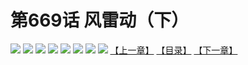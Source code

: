 # 第669话 风雷动（下）
![](https://mhpic.xiaomingtaiji.net/comic/D/斗破苍穹拆分版/669话/1.jpg-zymk.middle.webp)
![](https://mhpic.xiaomingtaiji.net/comic/D/斗破苍穹拆分版/669话/2.jpg-zymk.middle.webp)
![](https://mhpic.xiaomingtaiji.net/comic/D/斗破苍穹拆分版/669话/3.jpg-zymk.middle.webp)
![](https://mhpic.xiaomingtaiji.net/comic/D/斗破苍穹拆分版/669话/4.jpg-zymk.middle.webp)
![](https://mhpic.xiaomingtaiji.net/comic/D/斗破苍穹拆分版/669话/5.jpg-zymk.middle.webp)
![](https://mhpic.xiaomingtaiji.net/comic/D/斗破苍穹拆分版/669话/6.jpg-zymk.middle.webp)
![](https://mhpic.xiaomingtaiji.net/comic/D/斗破苍穹拆分版/669话/7.jpg-zymk.middle.webp)
![](https://mhpic.xiaomingtaiji.net/comic/D/斗破苍穹拆分版/669话/8.jpg-zymk.middle.webp)
[【上一章】](./668.md)
[【目录】](./READMD.md)
[【下一章】](./670.md)
